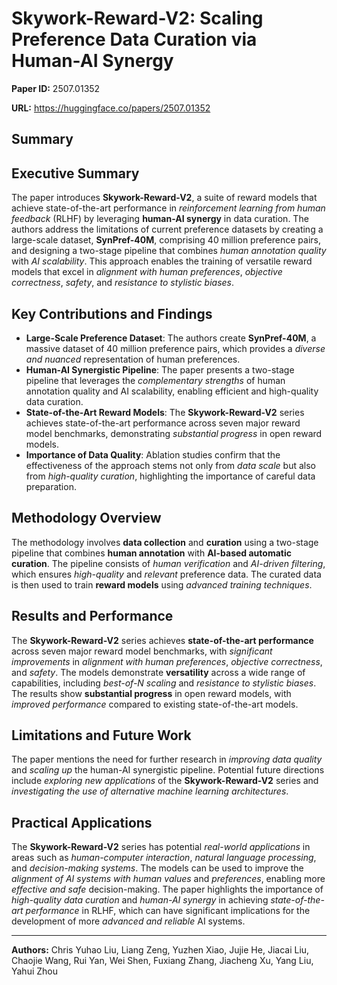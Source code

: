 # Skywork-Reward-V2: Scaling Preference Data Curation via Human-AI Synergy

**Paper ID:** 2507.01352

**URL:** https://huggingface.co/papers/2507.01352

## Summary

## Executive Summary
The paper introduces **Skywork-Reward-V2**, a suite of reward models that achieve state-of-the-art performance in *reinforcement learning from human feedback* (RLHF) by leveraging **human-AI synergy** in data curation. The authors address the limitations of current preference datasets by creating a large-scale dataset, **SynPref-40M**, comprising 40 million preference pairs, and designing a two-stage pipeline that combines *human annotation quality* with *AI scalability*. This approach enables the training of versatile reward models that excel in *alignment with human preferences*, *objective correctness*, *safety*, and *resistance to stylistic biases*.

## Key Contributions and Findings
* **Large-Scale Preference Dataset**: The authors create **SynPref-40M**, a massive dataset of 40 million preference pairs, which provides a *diverse and nuanced* representation of human preferences.
* **Human-AI Synergistic Pipeline**: The paper presents a two-stage pipeline that leverages the *complementary strengths* of human annotation quality and AI scalability, enabling efficient and high-quality data curation.
* **State-of-the-Art Reward Models**: The **Skywork-Reward-V2** series achieves state-of-the-art performance across seven major reward model benchmarks, demonstrating *substantial progress* in open reward models.
* **Importance of Data Quality**: Ablation studies confirm that the effectiveness of the approach stems not only from *data scale* but also from *high-quality curation*, highlighting the importance of careful data preparation.

## Methodology Overview
The methodology involves **data collection** and **curation** using a two-stage pipeline that combines **human annotation** with **AI-based automatic curation**. The pipeline consists of *human verification* and *AI-driven filtering*, which ensures *high-quality* and *relevant* preference data. The curated data is then used to train **reward models** using *advanced training techniques*.

## Results and Performance
The **Skywork-Reward-V2** series achieves **state-of-the-art performance** across seven major reward model benchmarks, with *significant improvements* in *alignment with human preferences*, *objective correctness*, and *safety*. The models demonstrate **versatility** across a wide range of capabilities, including *best-of-N scaling* and *resistance to stylistic biases*. The results show **substantial progress** in open reward models, with *improved performance* compared to existing state-of-the-art models.

## Limitations and Future Work
The paper mentions the need for further research in *improving data quality* and *scaling up* the human-AI synergistic pipeline. Potential future directions include *exploring new applications* of the **Skywork-Reward-V2** series and *investigating the use of alternative* *machine learning architectures*.

## Practical Applications
The **Skywork-Reward-V2** series has potential *real-world applications* in areas such as *human-computer interaction*, *natural language processing*, and *decision-making systems*. The models can be used to improve the *alignment of AI systems with human values* and *preferences*, enabling more *effective and safe* decision-making. The paper highlights the importance of *high-quality data curation* and *human-AI synergy* in achieving *state-of-the-art performance* in RLHF, which can have significant implications for the development of more *advanced and reliable* AI systems.

---

**Authors:** Chris Yuhao Liu, Liang Zeng, Yuzhen Xiao, Jujie He, Jiacai Liu, Chaojie Wang, Rui Yan, Wei Shen, Fuxiang Zhang, Jiacheng Xu, Yang Liu, Yahui Zhou
